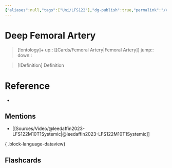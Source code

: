```yaml
---
{"aliases":null,"tags":["Uni/LFS122"],"dg-publish":true,"permalink":"/cards/deep-femoral-artery/","dgPassFrontmatter":true}
---
```


# Deep Femoral Artery

> [!ontology]+
> up:: [[Cards/Femoral Artery\|Femoral Artery]]
> jump:: 
> down:: 

> [!Definition] Definition

# Reference

- 

## Mentions

- [[Sources/Video/@leedaffin2023-LFS122M10T1Systemic\|@leedaffin2023-LFS122M10T1Systemic]]

{ .block-language-dataview}

## Flashcards